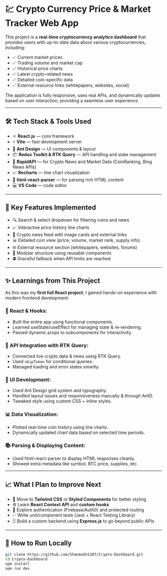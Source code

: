 # 💹 Crypto Currency Price & Market Tracker Web App

This project is a **real-time cryptocurrency analytics dashboard** that provides users with up-to-date data about various cryptocurrencies, including:

- ✅ Current market prices
- ✅ Trading volume and market cap
- ✅ Historical price charts
- ✅ Latest crypto-related news
- ✅ Detailed coin-specific data
- ✅ External resource links (whitepapers, websites, social)

The application is fully responsive, uses real APIs, and dynamically updates based on user interaction, providing a seamless user experience.

---

## 🛠️ Tech Stack & Tools Used

- ⚛️ **React.js** — core framework
- ⚡ **Vite** — fast development server
- 🎨 **Ant Design** — UI components & layout
- 📦 **Redux Toolkit & RTK Query** — API handling and state management
- 📰 **RapidAPI** — for Crypto News and Market Data (CoinRanking, Bing News APIs)
- 📈 **Recharts** — line chart visualization
- 🧠 **html-react-parser** — for parsing rich HTML content
- 💻 **VS Code** — code editor

---

## 🔑 Key Features Implemented

- 🔍 Search & select dropdown for filtering coins and news
- 📈 Interactive price history line charts
- 📰 Crypto news feed with image cards and external links
- 📊 Detailed coin view (price, volume, market rank, supply info)
- 🌐 External resource section (whitepapers, websites, forums)
- 🧩 Modular structure using reusable components
- ⛔ Graceful fallback when API limits are reached

---

## ✨ Learnings from This Project

As this was my **first full React project**, I gained hands-on experience with modern frontend development:

### 📘 React & Hooks:
- Built the entire app using functional components.
- Learned useState/useEffect for managing state & re-rendering.
- Passed dynamic props to subcomponents for interactivity.

### 🔁 API Integration with RTK Query:
- Connected live crypto data & news using RTK Query.
- Used `skipToken` for conditional queries.
- Managed loading and error states smartly.

### 🎨 UI Development:
- Used Ant Design grid system and typography.
- Handled layout issues and responsiveness manually & through AntD.
- Tweaked style using custom CSS + inline styles.

### 📊 Data Visualization:
- Plotted real-time coin history using line charts.
- Dynamically updated chart data based on selected time periods.

### 📚 Parsing & Displaying Content:
- Used html-react-parser to display HTML responses cleanly.
- Showed extra metadata like symbol, BTC price, supplies, etc.

---

## 📈 What I Plan to Improve Next

- 🔧 Move to **Tailwind CSS** or **Styled Components** for better styling
- ⚙️ Learn **React Context API** and **custom hooks**
- 🔐 Explore authentication (Firebase/Auth0) and protected routing
- ✅ Write unit/component tests (Jest + React Testing Library)
- 🗄️ Build a custom backend using **Express.js** to go beyond public APIs

---

## 🚀 How to Run Locally

```bash
git clone https://github.com/Shanmukh1307/Crypto-Dashboard.git
cd Crypto-Dashboard
npm install
npm run dev
